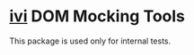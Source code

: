 # [ivi](https://github.com/localvoid/ivi) DOM Mocking Tools

This package is used only for internal tests.
